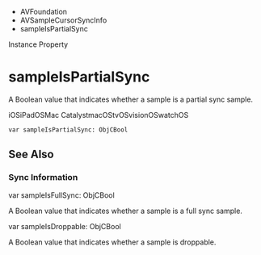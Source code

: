 

- AVFoundation
- AVSampleCursorSyncInfo
-  sampleIsPartialSync 

Instance Property

# sampleIsPartialSync

A Boolean value that indicates whether a sample is a partial sync sample.

iOSiPadOSMac CatalystmacOStvOSvisionOSwatchOS

``` source
var sampleIsPartialSync: ObjCBool
```

## See Also

### Sync Information

var sampleIsFullSync: ObjCBool

A Boolean value that indicates whether a sample is a full sync sample.

var sampleIsDroppable: ObjCBool

A Boolean value that indicates whether a sample is droppable.

